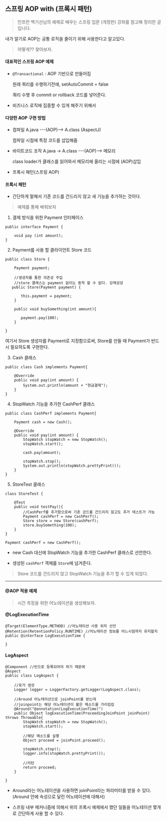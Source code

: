 ## 스프링 AOP with (프록시 패턴)

> 인프런 백기선님의 예제로 배우는 스프링 입문 (개정판) 강좌를 참고해 정리한 글 입니다.



내가 알기로 AOP는 공통 로직을 줄이기 위해 사용한다고 알고있다.

> 어떻게?? 찾아보자. 





#### 대표적인 스프링 AOP 예제

- `@Transactional` : AOP 기반으로 만들어짐

  원래 쿼리를 수행하기전에, setAutoCommit = false 

  쿼리 수행 후 commit or rollback 코드를 넣어준다.

- 비즈니스 로직에 집중할 수 있게 해주기 위해서



#### 다양한 AOP 구현 방법

- 컴파일 A.java ---(AOP)--> A.class (AspectJ)

  컴파일 시점에 특정 코드를 삽입해줌

- 바이트코드 조작 A.java -> A.class ---(AOP)--> 메모리

  class loader가 클래스를 읽어와서 메모리에 올리는 시점에 (AOP)삽입
  
- 프록시 패턴(스프링 AOP)



#### 프록시 패턴

- 간단하게 말해서 기존 코드를 건드리지 않고 새 기능을 추가하는 것이다.



>  예제를 통해 배워보자



1. 결제 방식을 위한 Payment 인터페이스

```
public interface Payment {

    void pay (int amount);
}

```

   

2. Payment를 사용 할 클라이언트 Store 코드

```
public class Store {

    Payment payment;

    //생성자를 통한 의존성 주입
    //store 클래스는 payment 없이는 동작 할 수 없다. 강제성성
   public Store(Payment payment) {
        
       this.payment = payment;
    }

    public void buySomething(int amount){
        
       payment.pay(100);
    }

}
```

여기서 Store 생성자를 Payment로 지정함으로써, Store를 만들 때 Payment가 반드시 필요하도록 구현한다.



3. Cash 클래스

```
public class Cash implements Payment{

    @Override
    public void pay(int amount) {
        System.out.println(amount + "현금결제");
    }
}
```



4. StopWatch 기능을 추가한 CashPerf 클래스

```
public class CashPerf implements Payment{

    Payment cash = new Cash();

    @Override
    public void pay(int amount) {
        StopWatch stopWatch = new StopWatch();
        stopWatch.start();

        cash.pay(amount);

        stopWatch.stop();
        System.out.println(stopWatch.prettyPrint());
    }
}
```



5. StoreTest 클래스

```
class StoreTest {

    @Test
    public void testPay(){
        //CashPerf를 추가함으로써 기존 코드를 건드리지 않고도 추가 테스트가 가능
        Payment cashPerf = new CashPerf();
        Store store = new Store(cashPerf);
        store.buySomething(100);
    }
}
```



`Payment cashPerf = new CashPerf();`

- new Cash 대신에 StopWatch 기능을 추가한 CashPerf 클래스로 선언한다.

- 생성된 `cashPerf` 객체를 `Store`에 넘겨준다.



> Store 코드를 건드리지 않고 StopWatch 기능을 추가 할 수 있게 되었다.



----

#### @AOP 적용 예제



> 시간 측정을 위한 어노테이션을 생성해보자.



#### @LogExecutionTime

```
@Target(ElementType.METHOD) //어노테이션 사용 위치 선언
@Retention(RetentionPolicy.RUNTIME) //어노테이션 정보를 어느시점까지 유지할지
public @interface LogExecutionTime {

}

```



#### LogAspect

```
@Component //빈으로 등록되어야 하기 때문에
@Aspect
public class LogAspect {

    //로거 생성
    Logger logger = LoggerFactory.getLogger(LogAspect.class);

    //Around 어노테이션으로 joinPoint를 받는데
    //joinpoint는 해당 어노테이션이 붙은 메소드를 가리킴킴
    @Around("@annotation(LogExecutionTime)")
    public Object logExecutionTime(ProceedingJoinPoint joinPoint) throws Throwable{
        StopWatch stopWatch = new StopWatch();
        stopWatch.start();
		
		//해당 메소드를 실행
        Object proceed = joinPoint.proceed();

        stopWatch.stop();
        logger.info(stopWatch.prettyPrint());
		
		//리턴
        return proceed;
    }

}
```

- Around라는 어노테이션을 사용하면 joinPoint라는 파라미터를 받을 수 있다. (Around 안에 속성으로 달린 어노테이션에 대해서)

- 스프링 내부 메커니즘에 의해서 위의 프록시 예제에서 했던 일들을 어노테이션 몇개로 간단하게 사용 할 수 있다.